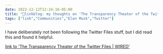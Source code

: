 ```yaml
---
date: 2022-12-12T12:24:18-05:00
title: "🔗linkblog: my thoughts on 'The Transparency Theater of the Twitter Files | WIRED'"
tags: ["link","Communities","Elon Musk","Twitter"]
---
```

I have deliberately not been following the Twitter Files stuff, but I did read this and found it helpful.  
 

[link to 'The Transparency Theater of the Twitter Files | WIRED'](https://www.wired.com/story/twitter-files-elon-musk-shadowbanning-censorship/)
